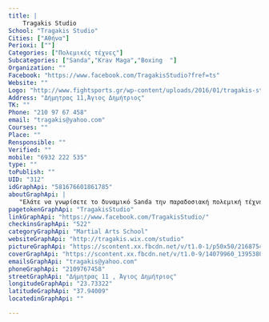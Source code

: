 ```yaml
---
title: |
    Tragakis Studio
School: "Tragakis Studio"
Cities: ["Αθήνα"]
Perioxi: [""]
Categories: ["Πολεμικές τέχνες"]
Subcategories: ["Sanda","Krav Maga","Boxing  "]
Organization: ""
Facebook: "https://www.facebook.com/TragakisStudio?fref=ts"
Website: ""
Logo: "http://www.fightsports.gr/wp-content/uploads/2016/01/tragakis-studio-logo.jpg"
Address: "Δήμητρας 11,Άγιος Δημήτριος"
TK: ""
Phone: "210 97 67 458"
email: "tragakis@yahoo.com"
Courses: ""
Place: ""
Rensponsible: ""
Verified: ""
mobile: "6932 222 535"
type: ""
toPublish: ""
UID: "312"
idGraphApi: "581676601861785"
aboutGraphApi: | 
   "Ελάτε να γνωρίσετε το δυναμικό Sanda την παραδοσιακή πολεμική τέχνη Tang Soo Do την ισραηλινή τέχνη Krav Maga καθως και το Ολυμπιακό άθλημα Τζούντο...."
pagetokenGraphApi: "TragakisStudio"
linkGraphApi: "https://www.facebook.com/TragakisStudio/"
checkinsGraphApi: "522"
categoryGraphApi: "Martial Arts School"
websiteGraphApi: "http://tragakis.wix.com/studio"
pictureGraphApi: "https://scontent.xx.fbcdn.net/v/t1.0-1/p50x50/21687544_1812194312143335_7216714648822329408_n.jpg?oh=19e10ded3005899c001daad5d89cb975&amp;oe=5B41D0FA"
coverGraphApi: "https://scontent.xx.fbcdn.net/v/t1.0-9/14079960_1395380673824703_575455735759089382_n.jpg?oh=f85ea261dbd44465508afb6ed00b14aa&amp;oe=5B04DF38"
emailsGraphApi: "tragakis@yahoo.com"
phoneGraphApi: "2109767458"
streetGraphApi: "Δήμητρας 11 , Άγιος Δημήτριος"
longitudeGraphApi: "23.73322"
latitudeGraphApi: "37.94009"
locatedinGraphApi: ""

---
```




